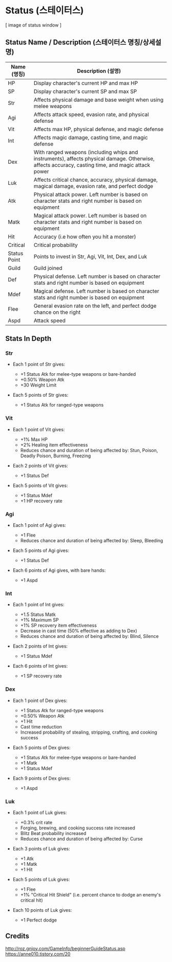 # Status (스테이터스)

[ image of status window ]

## Status Name / Description (스테이터스 명칭/상세설명)

| Name (명칭) | Description (설명) |
|---|---|
| HP | Display character's current HP and max HP |
| SP | Display character's current SP and max SP |
| Str | Affects physical damage and base weight when using melee weapons |
| Agi | Affects attack speed, evasion rate, and physical defense |
| Vit | Affects max HP, physical defense, and magic defense |
| Int | Affects magic damage, casting time, and magic defense |
| Dex | With ranged weapons (including whips and instruments), affects physical damage. Otherwise, affects accuracy, casting time, and magic attack power |
| Luk | Affects critical chance, accuracy, physical damage, magical damage, evasion rate, and perfect dodge |
| Atk | Physical attack power. Left number is based on character stats and right number is based on equipment |
| Matk | Magical attack power. Left number is based on character stats and right number is based on equipment  |
| Hit | Accuracy (i.e how often you hit a monster) |
| Critical | Critical probability |
| Status Point | Points to invest in Str, Agi, Vit, Int, Dex, and Luk |
| Guild | Guild joined |
| Def | Physical defense. Left number is based on character stats and right number is based on equipment |
| Mdef | Magical defense. Left number is based on character stats and right number is based on equipment |
| Flee | General evasion rate on the left, and perfect dodge chance on the right |
| Aspd | Attack speed |

## Stats In Depth

### Str

* Each 1 point of Str gives:
  * +1 Status Atk for melee-type weapons or bare-handed
  * +0.50% Weapon Atk
  * +30 Weight Limit

* Each 5 points of Str gives:
  * +1 Status Atk for ranged-type weapons

### Vit

* Each 1 point of Vit gives:
  * +1% Max HP
  * +2% Healing item effectiveness
  * Reduces chance and duration of being affected by: Stun, Poison, Deadly Poison, Burning, Freezing

* Each 2 points of Vit gives:
  * +1 Status Def

* Each 5 points of Vit gives:
  * +1 Status Mdef
  * +1 HP recovery rate

### Agi

* Each 1 point of Agi gives:
  * +1 Flee
  * Reduces chance and duration of being affected by: Sleep, Bleeding

* Each 5 points of Agi gives:
  * +1 Status Def

* Each 6 points of Agi gives, with bare hands:
  * +1 Aspd

### Int

* Each 1 point of Int gives:
  * +1.5 Status Matk
  * +1% Maximum SP
  * +1% SP recovery item effectiveness
  * Decrease in cast time (50% effective as adding to Dex)
  * Reduces chance and duration of being affected by: Blind, Silence

* Each 2 points of Int gives:
  * +1 Status Mdef

* Each 6 points of Int gives:
  * +1 SP recovery rate

### Dex

* Each 1 point of Dex gives:
  * +1 Status Atk for ranged-type weapons
  * +0.50% Weapon Atk
  * +1 Hit
  * Cast time reduction
  * Increased probability of stealing, stripping, crafting, and cooking success

* Each 5 points of Dex gives:
  * +1 Status Atk for melee-type weapons or bare-handed
  * +1 Matk
  * +1 Status Mdef

* Each 9 points of Dex gives:
  * +1 Aspd

### Luk

* Each 1 point of Luk gives:
  * +0.3% crit rate
  * Forging, brewing, and cooking success rate increased
  * Blitz Beat probability increased
  * Reduces chance and duration of being affected by: Curse

* Each 3 points of Luk gives:
  * +1 Atk
  * +1 Matk
  + +1 Hit

* Each 5 points of Luk gives:
  * +1 Flee
  * +1% "Critical Hit Shield" (i.e. percent chance to dodge an enemy's critical hit)

* Each 10 points of Luk gives:
  * +1 Perfect dodge

## Credits
http://roz.gnjoy.com/GameInfo/beginnerGuideStatus.asp
https://anne010.tistory.com/20